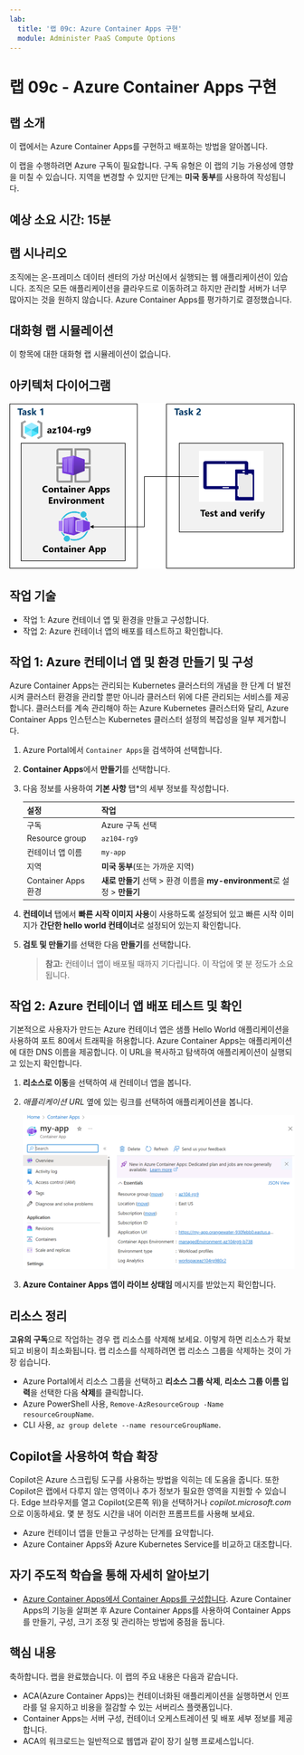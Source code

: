 ```yaml
---
lab:
  title: '랩 09c: Azure Container Apps 구현'
  module: Administer PaaS Compute Options
---
```


# 랩 09c - Azure Container Apps 구현

## 랩 소개

이 랩에서는 Azure Container Apps를 구현하고 배포하는 방법을 알아봅니다.

이 랩을 수행하려면 Azure 구독이 필요합니다. 구독 유형은 이 랩의 기능 가용성에 영향을 미칠 수 있습니다. 지역을 변경할 수 있지만 단계는 **미국 동부**를 사용하여 작성됩니다.

## 예상 소요 시간: 15분

## 랩 시나리오

조직에는 온-프레미스 데이터 센터의 가상 머신에서 실행되는 웹 애플리케이션이 있습니다. 조직은 모든 애플리케이션을 클라우드로 이동하려고 하지만 관리할 서버가 너무 많아지는 것을 원하지 않습니다. Azure Container Apps를 평가하기로 결정했습니다.

## 대화형 랩 시뮬레이션

이 항목에 대한 대화형 랩 시뮬레이션이 없습니다. 

## 아키텍처 다이어그램

![작업 다이어그램.](../media/az104-lab09b-aca-architecture.png)

## 작업 기술

- 작업 1: Azure 컨테이너 앱 및 환경을 만들고 구성합니다.
- 작업 2: Azure 컨테이너 앱의 배포를 테스트하고 확인합니다.

## 작업 1: Azure 컨테이너 앱 및 환경 만들기 및 구성

Azure Container Apps는 관리되는 Kubernetes 클러스터의 개념을 한 단계 더 발전시켜 클러스터 환경을 관리할 뿐만 아니라 클러스터 위에 다른 관리되는 서비스를 제공합니다. 클러스터를 계속 관리해야 하는 Azure Kubernetes 클러스터와 달리, Azure Container Apps 인스턴스는 Kubernetes 클러스터 설정의 복잡성을 일부 제거합니다.

1. Azure Portal에서 `Container Apps`을 검색하여 선택합니다.

1. **Container Apps**에서 **만들기**를 선택합니다.

1. 다음 정보를 사용하여 **기본 사항** 탭*의 세부 정보를 작성합니다.

    | 설정 | 작업 |
    |---|---|
    | 구독 | Azure 구독 선택 |
    | Resource group | `az104-rg9` |
    | 컨테이너 앱 이름 |  `my-app` |
    | 지역    | **미국 동부**(또는 가까운 지역) |
    | Container Apps 환경 | **새로 만들기** 선택 > 환경 이름을 **my-environment**로 설정 > **만들기** |

1. **컨테이너** 탭에서 **빠른 시작 이미지 사용**이 사용하도록 설정되어 있고 빠른 시작 이미지가 **간단한 hello world 컨테이너**로 설정되어 있는지 확인합니다.

1. **검토 및 만들기**를 선택한 다음 **만들기**를 선택합니다.

    >**참고:** 컨테이너 앱이 배포될 때까지 기다립니다. 이 작업에 몇 분 정도가 소요됩니다. 
 
## 작업 2: Azure 컨테이너 앱 배포 테스트 및 확인

기본적으로 사용자가 만드는 Azure 컨테이너 앱은 샘플 Hello World 애플리케이션을 사용하여 포트 80에서 트래픽을 허용합니다. Azure Container Apps는 애플리케이션에 대한 DNS 이름을 제공합니다. 이 URL을 복사하고 탐색하여 애플리케이션이 실행되고 있는지 확인합니다.

1. **리소스로 이동**을 선택하여 새 컨테이너 앱을 봅니다.

1. *애플리케이션 URL* 옆에 있는 링크를 선택하여 애플리케이션을 봅니다.

    ![포털의 ACA 개요 페이지 스크린샷](../media/az104-lab09b-aca-overview.png)

1. **Azure Container Apps 앱이 라이브 상태임** 메시지를 받았는지 확인합니다.
   
## 리소스 정리

**고유의 구독**으로 작업하는 경우 랩 리소스를 삭제해 보세요. 이렇게 하면 리소스가 확보되고 비용이 최소화됩니다. 랩 리소스를 삭제하려면 랩 리소스 그룹을 삭제하는 것이 가장 쉽습니다. 

+ Azure Portal에서 리소스 그룹을 선택하고 **리소스 그룹 삭제**, **리소스 그룹 이름 입력**을 선택한 다음 **삭제**를 클릭합니다.
+ Azure PowerShell 사용, `Remove-AzResourceGroup -Name resourceGroupName`.
+ CLI 사용, `az group delete --name resourceGroupName`.

## Copilot을 사용하여 학습 확장
Copilot은 Azure 스크립팅 도구를 사용하는 방법을 익히는 데 도움을 줍니다. 또한 Copilot은 랩에서 다루지 않는 영역이나 추가 정보가 필요한 영역을 지원할 수 있습니다. Edge 브라우저를 열고 Copilot(오른쪽 위)을 선택하거나 *copilot.microsoft.com*으로 이동하세요. 몇 분 정도 시간을 내어 이러한 프롬프트를 사용해 보세요.

+ Azure 컨테이너 앱을 만들고 구성하는 단계를 요약합니다.
+ Azure Container Apps와 Azure Kubernetes Service를 비교하고 대조합니다.

## 자기 주도적 학습을 통해 자세히 알아보기

+ [Azure Container Apps에서 Container Apps를 구성합니다](https://learn.microsoft.com/training/modules/configure-container-app-azure-container-apps/). Azure Container Apps의 기능을 살펴본 후 Azure Container Apps를 사용하여 Container Apps를 만들기, 구성, 크기 조정 및 관리하는 방법에 중점을 둡니다.


## 핵심 내용

축하합니다. 랩을 완료했습니다. 이 랩의 주요 내용은 다음과 같습니다. 

+ ACA(Azure Container Apps)는 컨테이너화된 애플리케이션을 실행하면서 인프라를 덜 유지하고 비용을 절감할 수 있는 서버리스 플랫폼입니다.
+ Container Apps는 서버 구성, 컨테이너 오케스트레이션 및 배포 세부 정보를 제공합니다. 
+ ACA의 워크로드는 일반적으로 웹앱과 같이 장기 실행 프로세스입니다.

     
